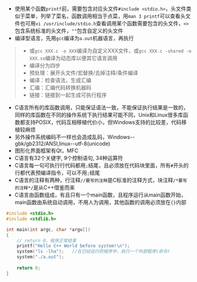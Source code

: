 * 使用某个函数`printf`前，需要包含对应头文件`#include <stdio.h>`，头文件类似于菜单，列举了菜名，函数调用相当于点菜，用`man 3 printf`可以查看头文件也可用`vi /usr/include/stdio.h`查看调用某个函数需要包含的头文件，`<>`包含系统标准的头文件，`""`包含自定义的头文件
* 编译型语言，先用`gcc`编译为`a.out`机器语言，再执行
> + 或`gcc XXX.c -o XXX`编译为自定义XXX文件，或`gcc XXX.c -shared -o XXX.so`编译为动态库以便其它语言调用
> + 编译分为四步
> + 预处理：展开头文件/宏替换/去掉注释/条件编译
> + 编译：检查语法，生成汇编  
> + 汇编：汇编代码转换机器码
> + 链接：链接到一起生成可执行程序
* C语言所有的库函数调用，只能保证语法一致，不能保证执行结果是一致的，同样的库函数在不同的操作系统下执行结果可能不同，Unix和Linux很多库函数都支持POSIX，代码互相移植代价小，但Windows支持的比较差，代码移植较麻烦
* 另外操作系统编码不一样也会造成乱码，Windows--gbk/gb2312/ANSI,linux--utf-8(unicode)
* 图形化界面框架有Qt，MFC
* C语言有32个关键字, 9个控制语句, 34种运算符
* C语言每一句可执行行代码都用`;`结尾，且必须放在代码块里面，所有`#`开头的行都代表预编译指令，可以不用`;`结尾
* C语言的注释有两种，行注释`//要写的注释`是C标准的注释方式，块注释`/*要写的注释*/`是从C++借鉴而来
* C语言由函数组成，有且只有一个main函数，且程序运行从main函数开始，main函数由系统自动调用，不用人为调用，其他函数的调用必须放在`{}`内部


```C
#include <stdio.h>
#include <stdlib.h>

int main(int argc, char *argv[])
{
    // return 0，程序正常结束
    printf("Hello C++ World before system!\n");
    system("ls -lha");   //在已经运行的程序中，执行一个外部程序(命令)
    system("./a.out");
    
    return 0;
}
```
